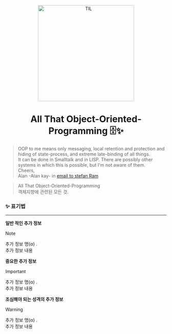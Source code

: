 <div align="center">
    <img src="https://github.com/user-attachments/assets/5face32b-d85d-497d-9226-1f1e6c2067fb" alt="TIL" width="300" height="300">
    <h1>All That Object-Oriented-Programming 🗄️✨</h1>
</div>

>OOP to me means only messaging, local retention and protection and 
>hiding of state-process, and extreme late-binding of all things.\
>It can be done in Smalltalk and in LISP. There are possibly other 
>systems in which this is possible, but I'm not aware of them.\
>Cheers,  
>Alan
>-Alan kay-
>in [email to stefan Ram](https://userpage.fu-berlin.de/~ram/pub/pub_jf47ht81Ht/doc_kay_oop_en)
  
> All That Object-Oriented-Programming\
> 객체지향에 관련된 모든 것.

### ✨ 표기법
---

**일반 적인 추가 정보** 

> [!NOTE]
>추가 정보 명(α) .\
>추가 정보 내용

**중요한 추가 정보**

>[!IMPORTANT]
>추가 정보 명(α) .\
>추가 정보 내용

**조심해야 되는 성격의 추가 정보**

>[!WARNING]
>추가 정보 명(α) .\
>추가 정보 내용
